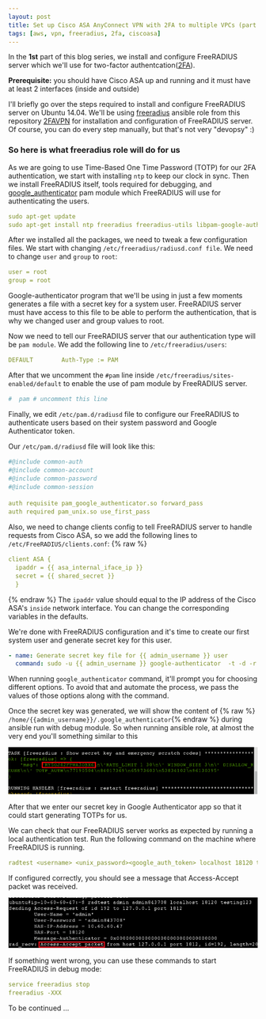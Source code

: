 ```yaml
---
layout: post
title: Set up Cisco ASA AnyConnect VPN with 2FA to multiple VPCs (part I)
tags: [aws, vpn, freeradius, 2fa, ciscoasa]
---
```


In the **1st** part of this blog series, we install and configure FreeRADIUS server which we'll use for two-factor authentcation([2FA](https://en.wikipedia.org/wiki/Multi-factor_authentication)).

__Prerequisite:__ you should have Cisco ASA up and running and it must have at least 2 interfaces (inside and outside)

I'll briefly go over the steps required to install and configure FreeRADIUS server on Ubuntu 14.04. We'll be using [freeradius](https://github.com/Artemmkin/2FAVPN/tree/master/roles/freeradius) ansible role from this repository [2FAVPN](https://github.com/Artemmkin/2FAVPN) for installation and configuration of FreeRADIUS server. Of course, you can do every step manually, but that's not very "devopsy" :)
<!--break-->

### So here is what freeradius role will do for us

As we are going to use Time-Based One Time Password (TOTP) for our 2FA authentication, we start with installing ```ntp``` to keep our clock in sync. Then we install FreeRADIUS itself, tools required for debugging, and [google_authenticator](https://github.com/google/google-authenticator-libpam) pam module which FreeRADIUS will use for authenticating the users.
~~~yml
sudo apt-get update
sudo apt-get install ntp freeradius freeradius-utils libpam-google-authenticator
~~~

After we installed all the packages, we need to tweak a few configuration files.
We start with changing ```/etc/freeradius/radiusd.conf file```. We need to change ```user``` and ```group``` to ```root```:
~~~yml
user = root
group = root
~~~
Google-authenticator program that we'll be using in just a few moments generates a file with a secret key for a system user. FreeRADIUS server must have access to this file to be able to perform the authentication, that is why we changed user and group values to root.

Now we need to tell our FreeRADIUS server that our authentication type will be ```pam module```. We add the following line to ```/etc/freeradius/users```:  
~~~yml
DEFAULT        Auth-Type := PAM
~~~
After that we uncomment the ```#pam``` line inside ```/etc/freeradius/sites-enabled/default``` to enable the use of pam module by FreeRADIUS server.
~~~yml
#  pam # uncomment this line
~~~
Finally, we edit ```/etc/pam.d/radiusd``` file to configure our FreeRADIUS to authenticate users based on their system password and Google Authenticator token.

Our ```/etc/pam.d/radiusd``` file will look like this:
~~~yml
#@include common-auth
#@include common-account
#@include common-password
#@include common-session

auth requisite pam_google_authenticator.so forward_pass
auth required pam_unix.so use_first_pass
~~~
Also, we need to change clients config to tell FreeRADIUS server to handle requests from Cisco ASA, so we add the following lines to ```/etc/FreeRADIUS/clients.conf```:
{% raw %}
~~~yml
client ASA {
  ipaddr = {{ asa_internal_iface_ip }}
  secret = {{ shared_secret }}
  }
~~~
{% endraw %}
The ```ipaddr``` value should equal to the IP address of the Cisco ASA's ```inside``` network interface. You can change the corresponding variables in the defaults.

We're done with FreeRADIUS configuration and it's time to create our first system user and generate secret key for this user.
~~~yml
- name: Generate secret key file for {{ admin_username }} user
  command: sudo -u {{ admin_username }} google-authenticator  -t -d -r 1 -R 30 -w 3 -s /home/{{ admin_username }}/.google_authenticator -f
~~~
When running ```google_authenticator``` command, it'll prompt you for choosing different options. To avoid that and automate the process, we pass the values of those options along with the command.

Once the secret key was generated, we will show the content of {% raw %} ```/home/{{admin_username}}/.google_authenticator```{% endraw %} during ansible run with debug module. So when running ansible role, at almost the very end you'll something similar to this

![400x200](/public/img/CiscoVPN/secret_key.gif)

After that we enter our secret key in Google Authenticator app so that it could start generating TOTPs for us.

We can check that our FreeRADIUS server works as expected by running a local authentication test. Run the following command on the machine where FreeRADIUS is running.
~~~yml
radtest <username> <unix_password><google_auth_token> localhost 18120 testing123
~~~
If configured correctly, you should see a message that Access-Accept packet was received.

![400x200](/public/img/CiscoVPN/access_packet.jpg)

If something went wrong, you can use these commands to start FreeRADIUS in debug mode:
~~~yml
service freeradius stop
freeradius -XXX
~~~

To be continued ...
